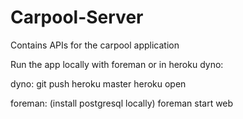# Carpool-Server
Contains APIs for the carpool application 

Run the app locally with foreman or in heroku dyno:

dyno:
git push heroku master
heroku open

foreman:
(install postgresql locally)
foreman start web

